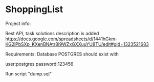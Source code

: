 # ShoppingList

Project info:

Rest API, task solutions description is added 
https://docs.google.com/spreadsheets/d/1441hGkm-KG2iPbSXp_KXenBNAtr8i9WZxGXXuuYU8TU/edit#gid=1323521683

Requirements:
Database POSTGRES should exist with 

user:postgres 
password:123456

Run script "dump.sql"

